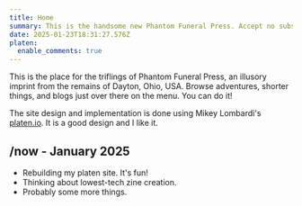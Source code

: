 ```yaml
---
title: Home
summary: This is the handsome new Phantom Funeral Press. Accept no substitutions.
date: 2025-01-23T18:31:27.576Z
platen:
  enable_comments: true
---
```


This is the place for the triflings of Phantom Funeral Press, an illusory imprint from the remains
of Dayton, Ohio, USA. Browse adventures, shorter things, and blogs just over there on the menu. You
can do it!

The site design and implementation is done using Mikey Lombardi's [platen.io](https://platen.io/).
It is a good design and I like it.

## /now - January 2025

- Rebuilding my platen site. It's fun!
- Thinking about lowest-tech zine creation.
- Probably some more things.
